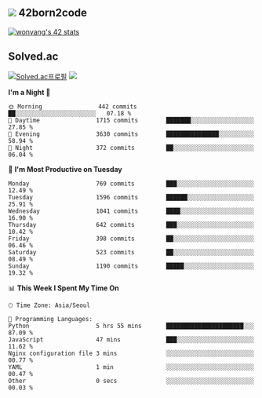 
## <img src="https://img.shields.io/badge/-000000?style=flat&logo=42&logoColor=white"> 42born2code
<!--[![wonyang's 42 stats](https://badge42.vercel.app/api/v2/cl5nhe5b6007809kydha7ht42/stats?cursusId=21&coalitionId=88)](https://profile.intra.42.fr/users/wonyang)-->

[![wonyang's 42 stats](https://badge.mediaplus.ma/starryblue/wonyang?1337Badge=off&UM6P=off)](https://github.com/oakoudad/badge42)

## Solved.ac
[![Solved.ac프로필](http://mazassumnida.wtf/api/v2/generate_badge?boj=bennyws)](https://solved.ac/bennyws)
<a href="https://solved.ac/bennyws"><img src="http://mazandi.herokuapp.com/api?handle=bennyws&theme=cold"/></a>

<!--START_SECTION:waka-->
**I'm a Night 🦉** 

```text
🌞 Morning                442 commits         ██░░░░░░░░░░░░░░░░░░░░░░░   07.18 % 
🌆 Daytime                1715 commits        ███████░░░░░░░░░░░░░░░░░░   27.85 % 
🌃 Evening                3630 commits        ███████████████░░░░░░░░░░   58.94 % 
🌙 Night                  372 commits         ██░░░░░░░░░░░░░░░░░░░░░░░   06.04 % 
```
📅 **I'm Most Productive on Tuesday** 

```text
Monday                   769 commits         ███░░░░░░░░░░░░░░░░░░░░░░   12.49 % 
Tuesday                  1596 commits        ██████░░░░░░░░░░░░░░░░░░░   25.91 % 
Wednesday                1041 commits        ████░░░░░░░░░░░░░░░░░░░░░   16.90 % 
Thursday                 642 commits         ███░░░░░░░░░░░░░░░░░░░░░░   10.42 % 
Friday                   398 commits         ██░░░░░░░░░░░░░░░░░░░░░░░   06.46 % 
Saturday                 523 commits         ██░░░░░░░░░░░░░░░░░░░░░░░   08.49 % 
Sunday                   1190 commits        █████░░░░░░░░░░░░░░░░░░░░   19.32 % 
```


📊 **This Week I Spent My Time On** 

```text
🕑︎ Time Zone: Asia/Seoul

💬 Programming Languages: 
Python                   5 hrs 55 mins       ██████████████████████░░░   87.09 % 
JavaScript               47 mins             ███░░░░░░░░░░░░░░░░░░░░░░   11.62 % 
Nginx configuration file 3 mins              ░░░░░░░░░░░░░░░░░░░░░░░░░   00.77 % 
YAML                     1 min               ░░░░░░░░░░░░░░░░░░░░░░░░░   00.47 % 
Other                    0 secs              ░░░░░░░░░░░░░░░░░░░░░░░░░   00.03 % 
```


<!--END_SECTION:waka-->

